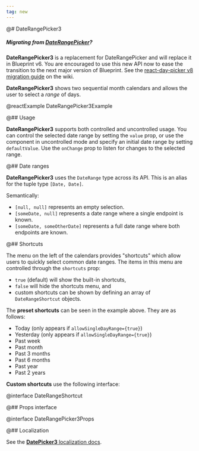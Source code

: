```yaml
---
tag: new
---
```


@# DateRangePicker3

<div class="@ns-callout @ns-intent-primary @ns-icon-info-sign @ns-callout-has-body-content">
    <h5 class="@ns-heading">

Migrating from [DateRangePicker](#datetime/daterangepicker)?

</h5>

**DateRangePicker3** is a replacement for DateRangePicker and will replace it in Blueprint v6.
You are encouraged to use this new API now to ease the transition to the next major version of Blueprint.
See the [react-day-picker v8 migration guide](https://github.com/palantir/blueprint/wiki/react-day-picker-8-migration)
on the wiki.

</div>

**DateRangePicker3** shows two sequential month calendars and allows the user to select a _range_ of days.

@reactExample DateRangePicker3Example

@## Usage

**DateRangePicker3** supports both controlled and uncontrolled usage. You can control the selected date range by setting
the `value` prop, or use the component in uncontrolled mode and specify an initial date range by setting `defaultValue`.
Use the `onChange` prop to listen for changes to the selected range.

@## Date ranges

**DateRangePicker3** uses the `DateRange` type across its API. This is an alias for the tuple type `[Date, Date]`.

Semantically:

-   `[null, null]` represents an empty selection.
-   `[someDate, null]` represents a date range where a single endpoint is known.
-   `[someDate, someOtherDate]` represents a full date range where both endpoints are known.

@## Shortcuts

The menu on the left of the calendars provides "shortcuts" which allow users to quickly select common date ranges. The
items in this menu are controlled through the `shortcuts` prop:

-   `true` (default) will show the built-in shortcuts,
-   `false` will hide the shortcuts menu, and
-   custom shortcuts can be shown by defining an array of `DateRangeShortcut` objects.

The **preset shortcuts** can be seen in the example above. They are as follows:

-   Today (only appears if `allowSingleDayRange={true}`)
-   Yesterday (only appears if `allowSingleDayRange={true}`)
-   Past week
-   Past month
-   Past 3 months
-   Past 6 months
-   Past year
-   Past 2 years

**Custom shortcuts** use the following interface:

@interface DateRangeShortcut

@## Props interface

@interface DateRangePicker3Props

@## Localization

See the [**DatePicker3** localization docs](#datetime2/date-picker3.localization).
